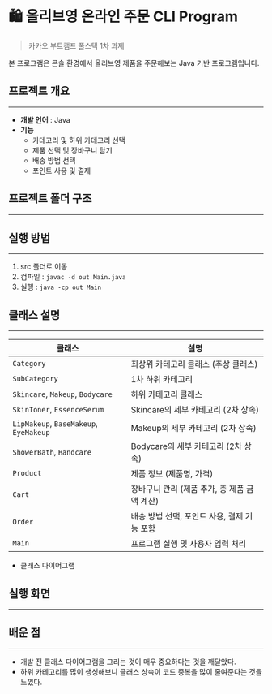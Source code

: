 # 🛍️ 올리브영 온라인 주문 CLI Program

> 카카오 부트캠프 풀스택 1차 과제

본 프로그램은 콘솔 환경에서 올리브영 제품을 주문해보는 Java 기반 프로그램입니다.

## 프로젝트 개요

---
- **개발 언어** : Java
- **기능**
  - 카테고리 및 하위 카테고리 선택
  - 제품 선택 및 장바구니 담기
  - 배송 방법 선택
  - 포인트 사용 및 결제

## 프로젝트 폴더 구조

---

## 실행 방법

---
1. src 폴더로 이동
2. 컴파일 : `javac -d out Main.java`
3. 실행 : `java -cp out Main`

## 클래스 설명

---
| 클래스                              | 설명                          |
|----------------------------------|-----------------------------|
| `Category`                        | 최상위 카테고리 클래스 (추상 클래스)       |
| `SubCategory`                     | 1차 하위 카테고리                  |
| `Skincare`, `Makeup`, `Bodycare`      | 하위 카테고리 클래스                 |
| `SkinToner`, `EssenceSerum`         | Skincare의 세부 카테고리 (2차 상속)   |
| `LipMakeup`, `BaseMakeup`, `EyeMakeup` | Makeup의 세부 카테고리 (2차 상속)     |
| `ShowerBath`, `Handcare`            | Bodycare의 세부 카테고리 (2차 상속)   |
| `Product`                          | 제품 정보 (제품명, 가격)             |
| `Cart`                            | 장바구니 관리 (제품 추가, 총 제품 금액 계산) |
| `Order`                            | 배송 방법 선택, 포인트 사용, 결제 기능 포함  |
| `Main`                             | 프로그램 실행 및 사용자 입력 처리         |

- 클래스 다이어그램

## 실행 화면

---

## 배운 점

---
- 개발 전 클래스 다이어그램을 그리는 것이 매우 중요하다는 것을 깨달았다.
- 하위 카테고리를 많이 생성해보니 클래스 상속이 코드 중복을 많이 줄여준다는 것을 느꼈다.